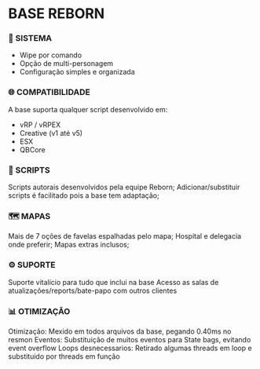 # **BASE REBORN**
### :bookmark_tabs: SISTEMA

- Wipe por comando
- Opção de multi-personagem
- Configuração simples e organizada
⠀
### 🌐 COMPATIBILIDADE

A base suporta qualquer script desenvolvido em:

- vRP / vRPEX
- Creative (v1 até v5)
- ESX
- QBCore

### 📄  SCRIPTS
Scripts autorais desenvolvidos pela equipe Reborn;
Adicionar/substituir scripts é facilitado pois a base tem adaptação;

### 🗺  MAPAS
Mais de 7 oções de favelas espalhadas pelo mapa;
Hospital e delegacia onde preferir;
Mapas extras inclusos;

### ⚙️  SUPORTE
Suporte vitalício para tudo que inclui na base
Acesso as salas de atualizações/reports/bate-papo com outros clientes
⠀
### 📊  OTIMIZAÇÃO
Otimização: Mexido em todos arquivos da base, pegando 0.40ms no resmon
Eventos: Substituição de muitos eventos para State bags, evitando event overflow
Loops desnecessarios: Retirado algumas threads em loop e substituido por threads em função
